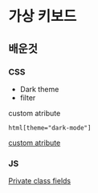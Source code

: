 # 가상 키보드

## 배운것

### CSS

- Dark theme
- filter

custom atribute

```
html[theme="dark-mode"]
```

[custom atribute ](https://www.w3schools.com/css/css_attribute_selectors.asp)

### JS

[Private class fields](https://developer.mozilla.org/ko/docs/Web/JavaScript/Reference/Classes/Private_class_fields)
